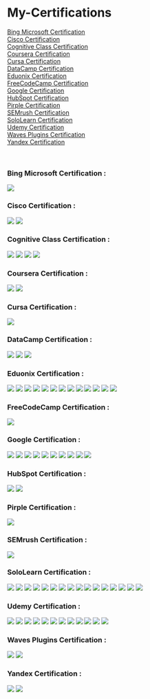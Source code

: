 # My-Certifications

<a href="#Microsoft">Bing Microsoft Certification</a><br>
<a href="#Cisco">Cisco Certification</a><br>
<a href="#Cognitive">Cognitive Class Certification</a><br>
<a href="#Coursera">Coursera Certification</a><br>
<a href="#Cursa">Cursa Certification</a><br>
<a href="#DataCamp">DataCamp Certification</a><br>
<a href="#Eduonix">Eduonix Certification</a><br>
<a href="#FreeCodeCamp">FreeCodeCamp Certification</a><br>
<a href="#Google">Google Certification</a><br>
<a href="#HubSpot">HubSpot Certification</a><br>
<a href="#Pirple">Pirple Certification</a><br>
<a href="#SEMrush">SEMrush Certification</a><br>
<a href="#SoloLearn">SoloLearn Certification</a><br>
<a href="#Udemy">Udemy Certification</a><br>
<a href="#Waves">Waves Plugins Certification</a><br>
<a href="#Yandex">Yandex Certification</a><br>

<br>
<h3 id="Microsoft">Bing Microsoft Certification :</h3>
<img src="Bing%20Microsoft%20Certification/Bing _ Microsoft Advertising-1.jpg">

<br>
<h3 id="Cisco">Cisco Certification :</h3>
<img src="Cisco%20Certification/Cisco _ Cybersecurity Essentials-1.jpg">
<img src="Cisco%20Certification/Cisco _ Introduction to Cybersecurity-1.jpg">

<br>
<h3 id="Cognitive">Cognitive Class Certification :</h3>
<img src="Cognitive%20Class%20Certification/Cognitive Class _ Big Data 101-1.jpg">
<img src="Cognitive%20Class%20Certification/Cognitive Class _ Machine Learning with Python-1.jpg">
<img src="Cognitive%20Class%20Certification/Cognitive Class _ PHP Web Application On a LAMP Stack-1.jpg">
<img src="Cognitive%20Class%20Certification/Cognitive Class _ Python 101 for Data Science-1.jpg">

<br>
<h3 id="Coursera">Coursera Certification :</h3>
<img src="Coursera/Coursera%20_%20Programming%20for%20Everybody-1.png">
<img src="Coursera/Coursera%20_%20Python%20and%20Statistics%20for%20Financial%20Analysis.png">

<br>
<h3 id="Cursa">Cursa Certification :</h3>
<img src="Cursa%20Certification/Cursa _ Flutter-1.jpg">

<br>
<h3 id="DataCamp">DataCamp Certification :</h3>
<img src="DataCamp%20Certification/DataCamp _ Intermediate Python-1.jpg">
<img src="DataCamp%20Certification/DataCamp _ Introduction to python-1.jpg">
<img src="DataCamp%20Certification/DataCamp _ Image Processing in Python-1.png">

<br>
<h3 id="Eduonix">Eduonix Certification :</h3>
<img src="Eduonix%20Certification/Eduonix _ Be A White Hat Hacker-1.jpg">
<img src="Eduonix%20Certification/Eduonix _ C Programming-1.jpg">
<img src="Eduonix%20Certification/Eduonix%20_%20C%23%20Programming-1.jpg">
<img src="Eduonix%20Certification/Eduonix _ Designing Using Illustrator-1.jpg">
<img src="Eduonix%20Certification/Eduonix _ Designing Using Photoshop-1.jpg">
<img src="Eduonix%20Certification/Eduonix _ Django and Python Development-1.jpg">
<img src="Eduonix%20Certification/Eduonix _ Java Devlopment-1.jpg">
<img src="Eduonix%20Certification/Eduonix _ Javascript And JQuery-1.jpg">
<img src="Eduonix%20Certification/Eduonix _ NodeJs Programming-1.jpg">
<img src="Eduonix%20Certification/Eduonix _ PHP And MySql-1.jpg">
<img src="Eduonix%20Certification/Eduonix _ Python Programming-1.jpg">
<img src="Eduonix%20Certification/Eduonix _ Unity 3D-1.jpg">
<img src="Eduonix%20Certification/Eduonix _ Web Developer-1.jpg">

<br>
<h3 id="FreeCodeCamp">FreeCodeCamp Certification :</h3>
<img src="FreeCodeCamp%20Certification/FreeCodeCamp _ Responsive Web Design-1.jpg">

<br>
<h3 id="Google">Google Certification :</h3>
<img src="Google%20Certification/Google _ Ads - Measurement-1.jpg">
<img src="Google%20Certification/Google _ Ads Display-1.jpg">
<img src="Google%20Certification/Google _ Ads Search-1.jpg">
<img src="Google%20Certification/Google _ Ads Video-1.jpg">
<img src="Google%20Certification/Google _ Analytics Individual Qualification-1.jpg">
<img src="Google%20Certification/Google _ Dig Into Programmatic-1.jpg">
<img src="Google%20Certification/Google _ Digital Garage Arabe-1.jpg">
<img src="Google%20Certification/Google _ Digital Garage-1.jpg">
<img src="Google%20Certification/Google _ Shopping Ads-1.jpg">
<img src="Google%20Certification/Google _ YouTube Channel Growth-1.jpg">

<br>
<h3 id="HubSpot">HubSpot Certification :</h3>
<img src="HubSpot%20Certification/HubSpot _ Growth driven Design-1.jpg">
<img src="HubSpot%20Certification/HubSpot _ Social Media-1.jpg">

<br>
<h3 id="Pirple">Pirple Certification :</h3>
<img src="Pirple%20Certification/Pirple _ Frontend Fundamentals-1.jpg">

<br>
<h3 id="SEMrush">SEMrush Certification :</h3>
<img src="SEMrush%20Certification/SEMrush _ Seo Toolkit-1.jpg">

<br>
<h3 id="SoloLearn">SoloLearn Certification :</h3>
<img src="SoloLearn%20Certification/SoloLearn%20_%20C%23-1.jpg">
<img src="SoloLearn%20Certification/SoloLearn _ C++-1.jpg">
<img src="SoloLearn%20Certification/SoloLearn _ C-1.jpg">
<img src="SoloLearn%20Certification/SoloLearn _ CSS Fundamentals-1.jpg">
<img src="SoloLearn%20Certification/SoloLearn _ Data Science with Python-1.jpg">
<img src="SoloLearn%20Certification/SoloLearn _ Html Fundamentals-1.jpg">
<img src="SoloLearn%20Certification/SoloLearn _ JQuery-1.jpg">
<img src="SoloLearn%20Certification/SoloLearn _ Java-1.jpg">
<img src="SoloLearn%20Certification/SoloLearn _ JavaScript-1.jpg">
<img src="SoloLearn%20Certification/SoloLearn _ Machine Learning-1.jpg">
<img src="SoloLearn%20Certification/SoloLearn _ PHP-1.jpg">
<img src="SoloLearn%20Certification/SoloLearn _ Python3-1.jpg">
<img src="SoloLearn%20Certification/SoloLearn _ React + Redux-1.jpg">
<img src="SoloLearn%20Certification/SoloLearn _ Ruby-1.jpg">
<img src="SoloLearn%20Certification/SoloLearn _ SQL-1.jpg">
<img src="SoloLearn%20Certification/SoloLearn _ Swift 4 Fundamentals-1.jpg">

<br>
<h3 id="Udemy">Udemy Certification :</h3>
<img src="Udemy%20Certification/Udemy _ Adobe After Effects-1.jpg">
<img src="Udemy%20Certification/Udemy _ Adobe Audition-1.jpg">
<img src="Udemy%20Certification/Udemy _ Adobe InDesign-1.jpg">
<img src="Udemy%20Certification/Udemy _ Adobe Lightroom-1.jpg">
<img src="Udemy%20Certification/Udemy _ Adobe Photoshop-1.jpg">
<img src="Udemy%20Certification/Udemy _ Adobe Premiere Pro-1.jpg">
<img src="Udemy%20Certification/Udemy _ Advanced And Object Oriented JavaScript And ES6-1.jpg">
<img src="Udemy%20Certification/Udemy _ Audio Production Record And Mix Better-1.jpg">
<img src="Udemy%20Certification/Udemy _ Grow Your Business With Youtube-1.jpg">
<img src="Udemy%20Certification/Udemy _ JavaScript Fundamentals-1.jpg">
<img src="Udemy%20Certification/Udemy _ Python Core And Advanced-1.jpg">
<img src="Udemy%20Certification/Udemy _ WordPress-1.jpg">

<br>
<h3 id="Waves">Waves Plugins Certification :</h3>
<img src="Waves%20Plugins%20Certification/Waves Plugins _ SoundGrid 201-1.jpg">
<img src="Waves%20Plugins%20Certification/Waves Plugins _ SoundGrid 301-1.jpg">

<br>
<h3 id="Yandex">Yandex Certification :</h3>
<img src="Yandex%20Certification/Yandex _ Direct Test-1.jpg">
<img src="Yandex%20Certification/Yandex _ Metrica-1.jpg">
